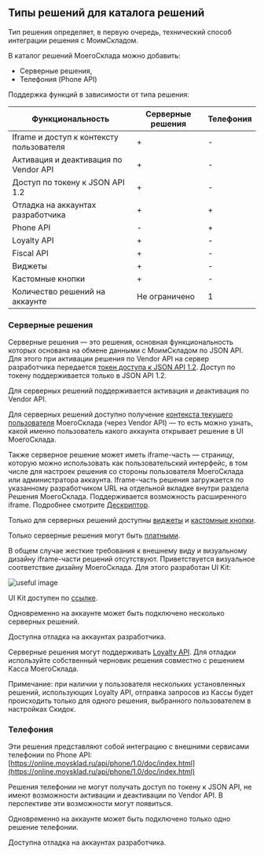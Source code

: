 ## Типы решений для каталога решений

Тип решения определяет, в первую очередь, технический способ интеграции решения с МоимСкладом.

В каталог решений МоегоСклада можно добавить:

+ Серверные решения,
+ Телефония (Phone API)

Поддержка функций в зависимости от типа решения:

| Функциональность                         | Серверные решения | Телефония |
|------------------------------------------|-------------------|-----------|
| Iframe и доступ к контексту пользователя | +                 | -         |
| Активация и деактивация по Vendor API    | +                 | -         |
| Доступ по токену к JSON API 1.2          | +                 | -         |
| Отладка на аккаунтах разработчика        | +                 | +         |
| Phone API                                | -                 | +         |
| Loyalty API                              | +                 | -         |
| Fiscal API                               | +                 | -         |
| Виджеты                                  | +                 | -         |
| Кастомные кнопки                         | +                 | -         |
| Количество решений на аккаунте           | Не ограничено     | 1         |

### Серверные решения

Серверные решения — это решения, основная функциональность которых основана на обмене данными с МоимСкладом по
JSON API.
Для этого при активации решения по Vendor API на сервер разработчика
передается [токен доступа к JSON API 1.2](#dostup-po-tokenu-k-json-api). Доступ по токену поддерживается только в JSON
API 1.2.

Для серверных решений поддерживается активация и деактивация по Vendor API.

Для серверных решений доступно
получение [контекста текущего пользователя](#poluchenie-kontexta-pol-zowatelq-dlq-reshenij-s-iframe-chast-u-kastomnymi-modal-nymi-oknami-i-widzhetami)
МоегоСклада (через Vendor API) —
то есть можно узнать, какой именно пользователь какого аккаунта открывает решение в UI МоегоСклада.

Также серверное решение может иметь iframe-часть — страницу, которую можно использовать как пользовательский
интерфейс,
в том числе для настроек решения со стороны пользователя МоегоСклада или администратора аккаунта.
Iframe-часть решения загружается по указанному разработчиком URL на отдельной вкладке внутри раздела Решения
МоегоСклада. Поддерживается возможность расширенного iframe. Подробнее смотрите [Дескриптор](#blok-iframe).

Только для серверных решений доступны [виджеты](#vidzhety) и [кастомные кнопки](#kastomnye-knopki).

Только серверные решения могут быть [платными](#stoimost-resheniq).

В общем случае жесткие требования к внешнему виду и визуальному дизайну iframe-части решений отсутствуют.
Приветствуется визуальное соответствие дизайну МоегоСклада. Для этого разработан UI Kit:

![useful image](ui-kit.png)

UI Kit доступен по [ссылке](https://github.com/moysklad/html-marketplace-1.0-uikit).

Одновременно на аккаунте может быть подключено несколько серверных решений.

Доступна отладка на аккаунтах разработчика.

Серверные решения могут поддерживать [Loyalty API](https://dev.moysklad.ru/doc/api/loyalty/1.0).
Для отладки используйте собственный черновик решения совместно с решением Касса МоегоСклада.

Примечание: при наличии у пользователя нескольких установленных решений, использующих Loyalty API, отправка запросов из Кассы будет происходить только для одного решения, выбранного пользователем в настройках Скидок.

### Телефония

Эти решения представляют собой интеграцию с внешними сервисами телефонии по Phone API:
[https://online.moysklad.ru/api/phone/1.0/doc/index.html](https://online.moysklad.ru/api/phone/1.0/doc/index.html)

Решения телефонии не могут получать доступ по токену к JSON API, не имеют возможности активации и деактивации по
Vendor API. В перспективе эти возможности могут появиться.

Одновременно на аккаунте может быть подключено только одно решение телефонии.

Доступна отладка на аккаунтах разработчика.
